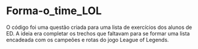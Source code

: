 # Forma-o_time_LOL
O código foi uma questão criada para uma lista de exercícios dos alunos de ED. A ideia era completar os trechos que faltavam para se formar uma lista encadeada com os campeões e rotas do jogo League of Legends.
